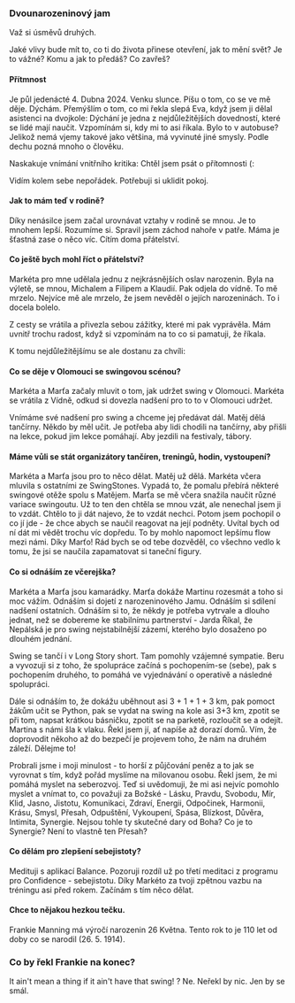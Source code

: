 ### Dvounarozeninový jam
Važ si úsměvů druhých.

Jaké vlivy bude mít to,
co ti do života přinese
otevření,
jak to mění svět?
Je to vážné?
Komu a jak to předáš?
Co zavřeš?

#### Přítmnost
Je půl jedenácté 4. Dubna 2024. Venku slunce. Píšu o tom, co se ve mě děje. Dýchám. Přemýšlím o tom, co mi řekla slepá Eva, když jsem ji dělal asistenci na dvojkole: Dýchání je jedna z nejdůležitějších dovedností, které se lidé mají naučit. Vzpomínám si, kdy mi to asi říkala. Bylo to v autobuse? Jelikož nemá vjemy takové jako většina, má vyvinuté jiné smysly. Podle dechu pozná mnoho o člověku.

Naskakuje vnímání vnitřního kritika: Chtěl jsem psát o přítomnosti (:

Vidím kolem sebe nepořádek. Potřebuji si uklidit pokoj.


#### Jak to mám teď v rodině?
Díky nenásilce jsem začal urovnávat vztahy v rodině se mnou. Je to mnohem lepší. Rozumíme si. Spravil jsem záchod nahoře v patře. Máma je šťastná zase o něco víc. Cítím doma přátelství.

#### Co ještě bych mohl říct o přátelství?
Markéta pro mne udělala jednu z nejkrásnějších oslav narozenin. Byla na výletě, se mnou, Michalem a Filipem a Klaudií. Pak odjela do vídně. To mě mrzelo. Nejvíce mě ale mrzelo, že jsem nevěděl o jejích narozeninách. To i docela bolelo.

Z cesty se vrátila a přivezla sebou zážitky, které mi pak vyprávěla. Mám uvnitř trochu radost, když si vzpomínám na to co si pamatuji, že říkala.

K tomu nejdůležitějšímu se ale dostanu za chvíli:

#### Co se děje v Olomouci se swingovou scénou?
Markéta a Marťa začaly mluvit o tom, jak udržet swing v Olomouci. Markéta se vrátila z Vídně, odkud si dovezla nadšení pro to to v Olomouci udržet.

Vnímáme své nadšení pro swing a chceme jej předávat dál. Matěj dělá tančírny. Někdo by měl učit. Je potřeba aby lidi chodili na tančírny, aby přišli na lekce, pokud jim lekce pomáhají. Aby jezdili na festivaly, tábory.

#### Máme vůli se stát organizátory tančíren, treningů, hodin, vystoupení?
Markéta a Marťa jsou pro to něco dělat. Matěj už dělá. Markéta včera mluvila s ostatními ze SwingStones. Vypadá to, že pomalu přebírá některé swingové otěže spolu s Matějem. Marťa se mě včera snažila naučit různé variace swingoutu. Už to ten den chtěla se mnou vzát, ale nenechal jsem ji to vzdát. Chtělo to ji dát najevo, že to vzdát nechci. Potom jsem pochopil o co jí jde - že chce abych se naučil reagovat na její podněty. Uvítal bych od ní dát mi vědět trochu víc dopředu. To by mohlo napomoct lepšímu flow mezi námi. Díky Marťo! Rád bych se od tebe dozvěděl, co všechno vedlo k tomu, že jsi se naučila zapamatovat si taneční figury.

#### Co si odnáším ze včerejška?
Markéta a Marťa jsou kamarádky. Marťa dokáže Martinu rozesmát a toho si moc vážím. Odnáším si dojetí z narozeninového Jamu. Odnáším si sdílení nadšení ostatních. Odnáším si to, že někdy je potřeba vytrvale a dlouho jednat, než se dobereme ke stabilnímu partnerství - Jarda Říkal, že Nepálská je pro swing nejstabilnější zázemí, kterého bylo dosaženo po dlouhém jednání.

Swing se tančí i v Long Story short. Tam pomohly vzájemné sympatie. Beru a vyvozuji si z toho, že spolupráce začíná s pochopením-se (sebe), pak s pochopením druhého, to pomáhá ve vyjednávání o operativě a následné spolupráci.

Dále si odnáším to, že dokážu uběhnout asi 3 + 1 + 1 + 3 km, pak pomoct žákům učit se Python, pak se vydat na swing na kole asi 3+3 km, zpotit se při tom, napsat krátkou básničku, zpotit se na parketě, rozloučit se a odejít. Martina s námi šla k vlaku. Řekl jsem jí, ať napíše až dorazí domů. Vím, že doprovodit někoho až do bezpečí je projevem toho, že nám na druhém záleží. Dělejme to!

Probrali jsme i moji minulost - to horší z půjčování peněz a to jak se vyrovnat s tím, když pořád myslíme na milovanou osobu. Řekl jsem, že mi pomáhá myslet na seberozvoj. Teď si uvědomuji, že mi asi nejvíc pomohlo myslet a vnímat to, co považuji za Božské - Lásku, Pravdu, Svobodu, Mír, Klid, Jasno, Jistotu, Komunikaci, Zdraví, Energii, Odpočinek, Harmonii, Krásu, Smysl, Přesah, Odpuštění, Vykoupení, Spása, Blízkost, Důvěra, Intimita, Synergie. Nejsou tohle ty skutečné dary od Boha? Co je to Synergie? Není to vlastně ten Přesah?

#### Co dělám pro zlepšení sebejistoty?
Medituji s aplikací Balance. Pozoruji rozdíl už po třetí meditaci z programu pro Confidence - sebejistotu. Díky Markéto za tvoji zpětnou vazbu na tréningu asi před rokem. Začínám s tím něco dělat.

#### Chce to nějakou hezkou tečku.
Frankie Manning má výročí narozenin 26 Května. Tento rok to je 110 let od doby co se narodil (26. 5. 1914).

### Co by řekl Frankie na konec?
It ain't mean a thing if it ain't have that swing! ? Ne. Neřekl by nic. Jen by se smál.